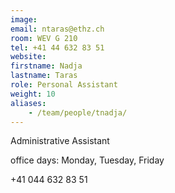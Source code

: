```yaml
---
image:
email: ntaras@ethz.ch
room: WEV G 210
tel: +41 44 632 83 51
website:
firstname: Nadja
lastname: Taras
role: Personal Assistant
weight: 10
aliases:
    - /team/people/tnadja/
---
```


Administrative Assistant

office days: Monday, Tuesday, Friday

+41 044 632 83 51


